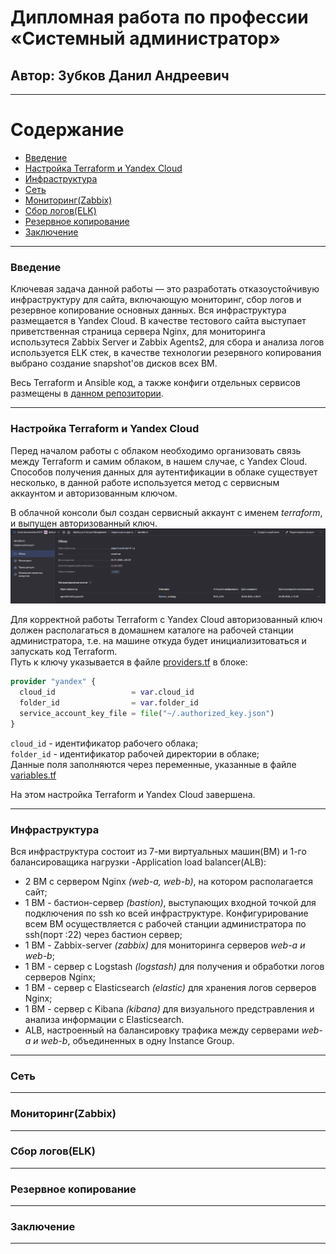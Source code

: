 # Дипломная работа по профессии «Системный администратор»
## Автор: Зубков Данил Андреевич
---
# Содержание
- [Введение](#введение)
- [Настройка Terraform и Yandex Cloud](#настройка-terraform-и-yandex-cloud)
- [Инфраструктура](#инфраструктура)
- [Сеть](#сеть)
- [Мониторинг(Zabbix)](#мониторингzabbix)
- [Сбор логов(ELK)](#сбор-логовelk)
- [Резервное копирование](#резервное-копирование)
- [Заключение](#заключение)
---

### Введение
Ключевая задача данной работы — это разработать отказоустойчивую инфраструктуру для сайта, включающую мониторинг, сбор логов и резервное копирование основных данных. Вся инфраструктура размещается в Yandex Cloud. В качестве тестового сайта выступает приветственная страница сервера Nginx, для мониторинга использутеся Zabbix Server и Zabbix Agents2, для сбора и анализа логов используется ELK стек, в качестве технологии резервного копирования выбрано создание snapshot'ов дисков всех ВМ.  

Весь Terraform и Ansible код, а также конфиги отдельных сервисов размещены в [данном репозитории](https://github.com/DoctorZub/sys-diplom/tree/main/main). 

---
### Настройка Terraform и Yandex Cloud
Перед началом работы с облаком необходимо организовать связь между Terraform и самим облаком, в нашем случае, с Yandex Cloud. Способов получения данных для аутентификации в облаке существует несколько, в данной работе используется метод с сервисным аккаунтом и авторизованным ключом.

В облачной консоли был создан сервисный аккаунт с именем *terraform*, и выпущен авторизованный ключ. 
![Сервисный аккаунт](https://github.com/DoctorZub/sys-diplom/blob/main/main/img/auth_key.png)

Для корректной работы Terraform с Yandex Cloud авторизованный ключ должен располагаться в домашнем каталоге на рабочей станции администратора, т.е. на машине откуда будет инициализитоваться и запускать код Terraform.  
Путь к ключу указывается в файле [providers.tf](https://github.com/DoctorZub/sys-diplom/blob/main/main/providers.tf) в блоке:  
```terraform
provider "yandex" {
  cloud_id                 = var.cloud_id
  folder_id                = var.folder_id
  service_account_key_file = file("~/.authorized_key.json")
}
```
`cloud_id` - идентификатор рабочего облака;  
`folder_id` - идентификатор рабочей директории в облаке;  
Данные поля заполняются через переменные, указанные в файле [variables.tf](https://github.com/DoctorZub/sys-diplom/blob/main/main/variables.tf)

На этом настройка Terraform и Yandex Cloud завершена.

---
### Инфраструктура
Вся инфраструктура состоит из 7-ми виртуальных машин(ВМ) и 1-го балансироващика нагрузки -Application load balancer(ALB):  
- 2 ВМ с сервером Nginx *(web-a, web-b)*, на котором располагается сайт;
- 1 ВМ - бастион-сервер *(bastion)*, выступающих входной точкой для подключения по ssh ко всей инфраструктуре. Конфигурирование всем ВМ осуществляется с рабочей станции администратора по ssh(порт :22) через бастион сервер;
- 1 ВМ - Zabbix-server *(zabbix)* для мониторинга серверов *web-a и web-b*;
- 1 ВМ - сервер с Logstash *(logstash)* для получения и обработки логов серверов Nginx;
- 1 ВМ - сервер с Elasticsearch *(elastic)* для хранения логов серверов Nginx;
- 1 ВМ - сервер с Kibana *(kibana)* для визуального предстравления и анализа информации с Elasticsearch.
- ALB, настроенный на балансировку трафика между серверами *web-a и web-b*, объединенных в одну Instance Group.

---
### Сеть
---
### Мониторинг(Zabbix)
---
### Сбор логов(ELK)
---
### Резервное копирование
---
### Заключение
---

